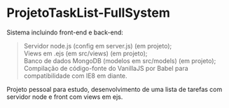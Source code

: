 # ProjetoTaskList-FullSystem

Sistema incluindo front-end e back-end: 

>Servidor node.js (config em server.js) (em projeto);<br />
>Views em .ejs (em src/views) (em projeto);<br />
>Banco de dados MongoDB (modelos em src/models) (em projeto);<br />
>Compilação de código-fonte do VanillaJS por Babel para compatibilidade com IE8 em diante.

Projeto pessoal para estudo, desenvolvimento de uma lista de tarefas com servidor node e front com views em ejs.
